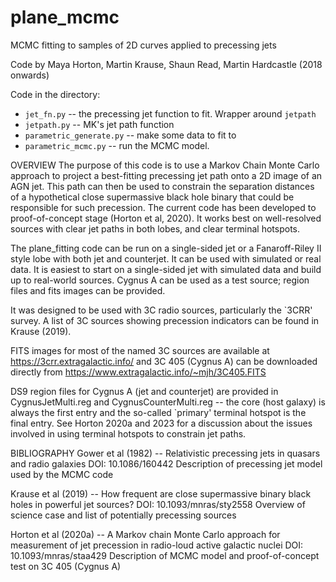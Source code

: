 # plane_mcmc
MCMC fitting to samples of 2D curves applied to precessing jets

Code by Maya Horton, Martin Krause, Shaun Read, Martin Hardcastle (2018 onwards)

Code in the directory:

* `jet_fn.py` -- the precessing jet function to fit. Wrapper around `jetpath`
* `jetpath.py` -- MK's jet path function
* `parametric_generate.py` -- make some data to fit to
* `parametric_mcmc.py` -- run the MCMC model.

OVERVIEW
The purpose of this code is to use a Markov Chain Monte Carlo approach to project a best-fitting precessing jet path onto a 2D image of an AGN jet. This path can then be used to constrain the separation distances of a hypothetical close supermassive black hole binary that could be responsible for such precession. The current code has been developed to proof-of-concept stage (Horton et al, 2020). It works best on well-resolved sources with clear jet paths in both lobes, and clear terminal hotspots.   

The plane_fitting code can be run on a single-sided jet or a Fanaroff-Riley II style lobe with both jet and counterjet. It can be used with simulated or real data. It is easiest to start on a single-sided jet with simulated data and build up to real-world sources. Cygnus A can be used as a test source; region files and fits images can be provided. 

It was designed to be used with 3C radio sources, particularly the `3CRR' survey. A list of 3C sources showing precession indicators can be found in Krause (2019). 

FITS images for most of the named 3C sources are available at https://3crr.extragalactic.info/ and 3C 405 (Cygnus A) can be downloaded directly from https://www.extragalactic.info/~mjh/3C405.FITS 

DS9 region files for Cygnus A (jet and counterjet) are provided in CygnusJetMulti.reg and CygnusCounterMulti.reg -- the core (host galaxy) is always the first entry and the so-called `primary' terminal hotspot is the final entry. See Horton 2020a and 2023 for a discussion about the issues involved in using terminal hotspots to constrain jet paths. 

BIBLIOGRAPHY
Gower et al (1982) -- Relativistic precessing jets in quasars and radio galaxies
DOI: 10.1086/160442
Description of precessing jet model used by the MCMC code

Krause et al (2019) -- How frequent are close supermassive binary black holes in powerful jet sources?
DOI: 10.1093/mnras/sty2558
Overview of science case and list of potentially precessing sources

Horton et al (2020a) -- A Markov chain Monte Carlo approach for measurement of jet precession in radio-loud active galactic nuclei
DOI: 10.1093/mnras/staa429
Description of MCMC model and proof-of-concept test on 3C 405 (Cygnus A)


